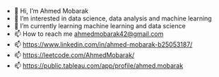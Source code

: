 - 👋 Hi, I’m Ahmed Mobarak
- 👀 I’m interested in data science, data analysis and machine learning
- 🌱 I’m currently learning machine learning and data science
- 📫 How to reach me ahmedmobarak42@gmail.com
- 📫 https://www.linkedin.com/in/ahmed-mobarak-b25053187/
- 📫 https://leetcode.com/AhmedMobarak/
- 📫 https://public.tableau.com/app/profile/ahmed.mobarak


